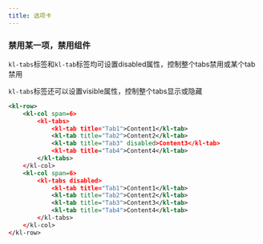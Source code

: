 ```yaml
---
title: 选项卡
---
```



<!-- demo_start -->
### 禁用某一项，禁用组件

`kl-tabs`标签和`kl-tab`标签均可设置disabled属性，控制整个tabs禁用或某个tab禁用

`kl-tabs`标签还可以设置visible属性，控制整个tabs显示或隐藏

<div class="m-example"></div>

```xml
<kl-row>
    <kl-col span=6>
        <kl-tabs>
            <kl-tab title="Tab1">Content1</kl-tab>
            <kl-tab title="Tab2">Content2</kl-tab>
            <kl-tab title="Tab3" disabled>Content3</kl-tab>
            <kl-tab title="Tab4">Content4</kl-tab>
        </kl-tabs>
    </kl-col>
    <kl-col span=6>
        <kl-tabs disabled>
            <kl-tab title="Tab1">Content1</kl-tab>
            <kl-tab title="Tab2">Content2</kl-tab>
            <kl-tab title="Tab3">Content3</kl-tab>
            <kl-tab title="Tab4">Content4</kl-tab>
        </kl-tabs>
    </kl-col>
</kl-row>
```
<!-- demo_end -->
